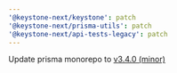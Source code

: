 ```yaml
---
'@keystone-next/keystone': patch
'@keystone-next/prisma-utils': patch
'@keystone-next/api-tests-legacy': patch
---
```


Update prisma monorepo to [v3.4.0 (minor)](https://github.com/prisma/prisma/releases/tag/3.4.0)
